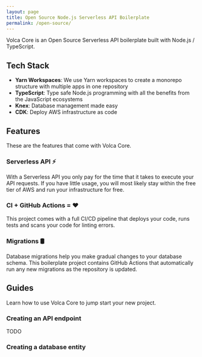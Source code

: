 ```yaml
---
layout: page
title: Open Source Node.js Serverless API Boilerplate
permalink: /open-source/
---
```


Volca Core is an Open Source Serverless API boilerplate built with Node.js / TypeScript.

## Tech Stack

- **Yarn Workspaces**: We use Yarn workspaces to create a monorepo structure with multiple apps in one repository
- **TypeScript**: Type safe Node.js programming with all the benefits from the JavaScript ecosystems
- **Knex**: Database management made easy
- **CDK**: Deploy AWS infrastructure as code

## Features

These are the features that come with Volca Core.

### Serverless API ⚡

With a Serverless API you only pay for the time that it takes to execute your API requests. If you have little usage, you will most likely stay within the free tier of AWS and run your infrastructure for free.

### CI + GitHub Actions = ❤️

This project comes with a full CI/CD pipeline that deploys your code, runs tests and scans your code for linting errors.

### Migrations 🛢️

Database migrations help you make gradual changes to your database schema. This boilerplate project contains GitHub Actions that automatically run any new migrations as the repository is updated.

## Guides

Learn how to use Volca Core to jump start your new project.

### Creating an API endpoint

TODO

### Creating a database entity
